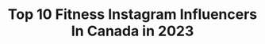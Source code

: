 ---
title: Top 10 Fitness Instagram Influencers In Canada in 2023
description: >-
  Find top fitness Instagram influencers in Canada in 2023. Most popular hashtags: #gayfit #fitness #happy.
platform: Instagram
hits: 664
text_top: Discover the best Instagram accounts on inBeat.
text_bottom: Our database holds 664 Instagram influencers like this in Canada for you to work with.
profiles:
  - username: "brooke.antonsen"
    fullname: >-
      Brooke Antonsen
    bio: >-
      Calgary, AB✨ Published Model, Lifestyle, Fitness @fitarmyofficial Athlete🏆
    location: "Canada"
    followers: 9281
    engagement: 3310
    commentsToLikes: 0.052745
    id: ck5hjlstsguoe0i11mydyh2jo
    verified: false
    hashtags: "#empoweredescape, #godsplan, #cheese, #throwbackthursday"
  - username: "sabr_22"
    fullname: >-
      Sabrina Ianniciello
    bio: >-
      Model/ Travel / Fitness 👙 ✈️ 🤸🏽‍♀️ @believesupplements - SAB20 20% DM/Email for collaboration
    location: "Canada"
    followers: 163583
    engagement: 465
    commentsToLikes: 0.039630
    id: ck5c6boxy540s0i114b27ovck
    verified: false
    hashtags: "#mercedesbenz, #fashionnovababe, #missygirl, #missyempire"
  - username: "jocebedard"
    fullname: >-
      Jocelyn Bedard
    bio: >-
      🎬 | ACTING & YOUTUBE HOST ☁️| HEALTH & FITNESS 🧚🏼| TIK TOK: jocebedard 🌸| YOUTUBE ⇩
    location: "Canada"
    followers: 16032
    engagement: 578
    commentsToLikes: 0.070088
    id: ck9wgxgpmveft0j78rr1j2su4
    verified: false
    hashtags: "#drunk, #tiktok, #joke, #instagramreels"
  - username: "mommas_gang"
    fullname: >-
      Sammy Barcelos
    bio: >-
      Married & Raising 4 kids ✨✨✨☕️ Canadian • Life style • Autism advocate/Autism Mom• Fitness • Motherhood • 📩 sammymariag@hotmail.ca
    location: "Canada"
    followers: 9096
    engagement: 806
    commentsToLikes: 0.258701
    id: ck5zijlgfftz90i14vjkufxsl
    verified: false
    hashtags: "#blessed, #nopainnogain, #moderation, #9monthsold"
  - username: "fitbybella_"
    fullname: >-
      Isabella
    bio: >-
      FITNESS + WELLNESS + GRL PWR ⚡️mtl // mia ⚡️vegan ⚡️shop my workout // meal guides + booty bands👇
    location: "Canada"
    followers: 12358
    engagement: 767
    commentsToLikes: 0.170674
    id: ck0tv2xfh9pit0i19943oiekd
    verified: false
    hashtags: "#quarantinethoughts, #noizemakers"
  - username: "kellynimens"
    fullname: >-
      KELLY NIMENS
    bio: >-
      DANCE & FITNESS Dancer| @mtaagency kelly.nimens@gmail.com Co-Founder and Director of|@runwaydanceconnection
    location: "Canada"
    followers: 5869
    engagement: 867
    commentsToLikes: 0.109271
    id: ck5zw3sd95fd40i14tity3vkl
    verified: false
    hashtags: ""
  - username: "therivrjordyn"
    fullname: >-
      Jordyn Foster
    bio: >-
      Fashion • Lifestyle • Fitness Kindness is key✨ Tor + Oakville📍
    location: "Canada"
    followers: 29576
    engagement: 1272
    commentsToLikes: 0.024302
    id: ck9wdlw2wg9mf0j78q63o8jk1
    verified: false
    hashtags: "#ootd, #smile, #mensstyle, #photooftheday"
  - username: "maddielymburner"
    fullname: >-
      MADDIE ☼
    bio: >-
      plants, health, & fitness 🍃 » fitness IG: @madfit.ig » YouTube: Maddie Lymburner ⇣SHOP MY RECIPE BOOKS⇣
    location: "Canada"
    followers: 320235
    engagement: 1140
    commentsToLikes: 0.013634
    id: ck13blxx1w2200i194u0inrh0
    verified: false
    hashtags: "#couplephoto, #naturelovers, #selfcare, #quarantinelife"
  - username: "elobouffard"
    fullname: >-
      ELODIE BOUFFARD
    bio: >-
      Future courtière immobilière🏠✍🏼 ⚡️ Fitness, Fashion & Lifestyle 🇨🇦: Qc📍 💌: elod.bouffard@gmail.com
    location: "Canada"
    followers: 47498
    engagement: 279
    commentsToLikes: 0.092284
    id: ck5cfo2u5nblc0i11husc1kli
    verified: false
    hashtags: "#fall, #outfit, #happy, #quote"
  - username: "stevi.eh"
    fullname: >-
      Steven
    bio: >-
      Hi I’m Steven! Naturally Sweet, Canadian Boy! Eh! 🍒 Osmari Ambassador @osmari_wear 💁🏼‍♂️ 25 🇨🇦 Ottawa, Canada 💪🏼 Fitness Freak 🌈 Gay
    location: "Canada"
    followers: 5796
    engagement: 1682
    commentsToLikes: 0.034298
    id: ck6ts3aiz2irc0j71nekmakjj
    verified: false
    hashtags: "#muscle, #gayfit, #flex, #gayboy"
---